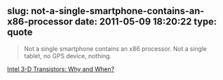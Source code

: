 slug: not-a-single-smartphone-contains-an-x86-processor
date: 2011-05-09 18:20:22
type: quote
---

> Not a single smartphone contains an x86 processor. Not a single tablet, no GPS device, nothing.

[Intel 3-D Transistors: Why and When?](http://www.mondaynote.com/2011/05/08/intel-3-d-transistors-why-and-when/?utm_source=feedburner&utm_medium=feed&utm_campaign=Feed%3A+monday-note+%28Monday+Note%29)
